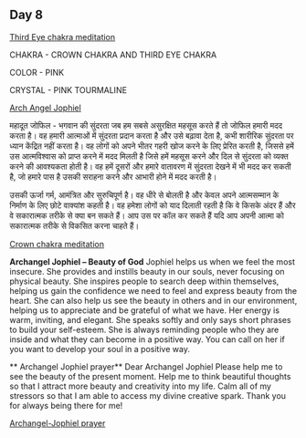 ## Day 8

[Third Eye chakra meditation](https://youtu.be/-ARFRrpQ4T8)

CHAKRA - CROWN CHAKRA AND THIRD EYE CHAKRA

COLOR - PINK 

CRYSTAL - PINK TOURMALINE

[Arch Angel Jophiel](https://youtu.be/V3Dz22PFPEQ)

महादूत जोफिल - भगवान की सुंदरता
जब हम सबसे असुरक्षित महसूस करते हैं तो जोफिल हमारी मदद करता है। वह हमारी आत्माओं में सुंदरता प्रदान करता है और उसे बढ़ावा देता है, कभी शारीरिक सुंदरता पर ध्यान केंद्रित नहीं करता है। 
वह लोगों को अपने भीतर गहरी खोज करने के लिए प्रेरित करती है, जिससे हमें उस आत्मविश्वास को प्राप्त करने में मदद मिलती है जिसे हमें महसूस करने और दिल से सुंदरता को व्यक्त करने की आवश्यकता होती है।
वह हमें दूसरों और हमारे वातावरण में सुंदरता देखने में भी मदद कर सकती है, जो हमारे पास है उसकी सराहना करने और आभारी होने में मदद करती है।

उसकी ऊर्जा गर्म, आमंत्रित और सुरुचिपूर्ण है। वह धीरे से बोलती है और केवल अपने आत्मसम्मान के निर्माण के लिए छोटे वाक्यांश कहती है। 
वह हमेशा लोगों को याद दिलाती रहती है कि वे किसके अंदर हैं और वे सकारात्मक तरीके से क्या बन सकते हैं। 
आप उस पर कॉल कर सकते हैं यदि आप अपनी आत्मा को सकारात्मक तरीके से विकसित करना चाहते हैं।

[Crown chakra meditation](https://youtu.be/d5JaGOS_8Qo)

**Archangel Jophiel – Beauty of God**
Jophiel helps us when we feel the most insecure. She provides and instills beauty in our souls, never focusing on physical beauty. 
She inspires people to search deep within themselves, helping us gain the confidence we need to feel and express beauty from the heart. 
She can also help us see the beauty in others and in our environment, helping us to appreciate and be grateful of what we have.
Her energy is warm, inviting, and elegant. She speaks softly and only says short phrases to build your self-esteem. 
She is always reminding people who they are inside and what they can become in a positive way. 
You can call on her if you want to develop your soul in a positive way.

** Archangel Jophiel prayer**
Dear Archangel Jophiel
     Please help me to see the beauty of the present moment. 
Help me to think beautiful thoughts so that I attract more beauty and creativity  into my life.
Calm all of my stressors so that I am able to access my divine creative spark.
Thank you for always being there for me!

[Archangel-Jophiel prayer](Archangel-Jophiel.mp4)


